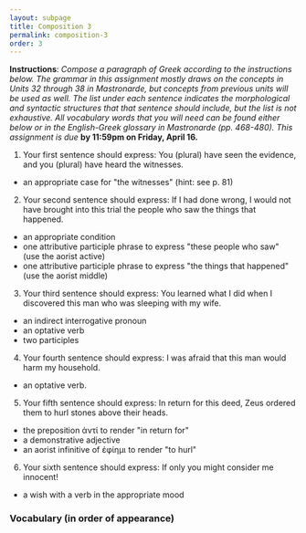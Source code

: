 ```yaml
---
layout: subpage
title: Composition 3
permalink: composition-3
order: 3
---
```


**Instructions**: *Compose a paragraph of Greek according to the instructions below. The grammar in this assignment mostly draws on the concepts in Units 32 through 38 in Mastronarde, but concepts from previous units will be used as well. The list under each sentence indicates the morphological and syntactic structures that that sentence should include, but the list is not exhaustive. All vocabulary words that you will need can be found either below or in the English-Greek glossary in Mastronarde (pp. 468-480). This assignment is due* **by 11:59pm on Friday, April 16.**

1. Your first sentence should express: You (plural) have seen the evidence, and you (plural) have heard the witnesses.
  * an appropriate case for "the witnesses" (hint: see p. 81)

2. Your second sentence should express: If I had done wrong, I would not have brought into this trial the people who saw the things that happened.
  * an appropriate condition
  * one attributive participle phrase to express "these people who saw" (use the aorist active)
  * one attributive participle phrase to express "the things that happened" (use the aorist middle)

3. Your third sentence should express: You learned what I did when I discovered this man who was sleeping with my wife.
  * an indirect interrogative pronoun
  * an optative verb
  * two participles

4. Your fourth sentence should express: I was afraid that this man would harm my household.
  * an optative verb.

5. Your fifth sentence should express: In return for this deed, Zeus ordered them to hurl stones above their heads.
  * the preposition ἀντί to render "in return for"
  * a demonstrative adjective
  * an aorist infinitive of ἐφίημι to render "to hurl"

6. Your sixth sentence should express: If only you might consider me innocent!
  * a wish with a verb in the appropriate mood

### Vocabulary (in order of appearance)
